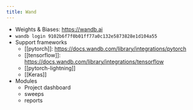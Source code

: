 ```yaml
---
title: Wand
---
```


- Weights & Biases: https://wandb.ai
- `wandb login 9102b6f7f0b01ff77a0c132e5873828e1d104a55`
- Support frameworks
	- [[pytorch]]: https://docs.wandb.com/library/integrations/pytorch
	- [[tensorflow]]: https://docs.wandb.com/library/integrations/tensorflow
	- [[pytorch-lightning]]
	- [[Keras]]
- Modules
	- Project dashboard
	- sweeps
	- reports
